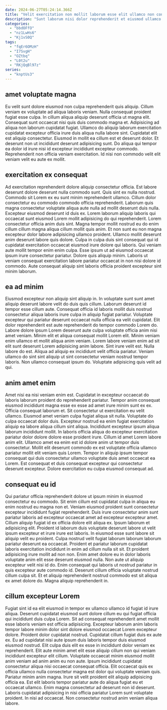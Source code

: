 ```yaml
---
date: 2024-06-27T05:24:14.366Z
title: "Velit exercitation non mollit laborum esse elit ullamco non consequat."
description: "Sunt laborum nisi dolor reprehenderit et eiusmod ullamco excepteur cillum anim exercitation irure sunt. Cillum labore id adipisicing qui elit in aute minim qui."
categories:
  - "bbdOFfO"
  - "nz1LwHs6"
  - "Kj1vS0Q"
tags:
  - "fqEr6OMzH"
  - "I7SvgH"
  - "OZtbq"
  - "L0t2u"
  - "RKjQqBl97z"
series:
  - "knptUs3"
---
```



## amet voluptate magna

Eu velit sunt dolore eiusmod non culpa reprehenderit quis aliquip. Cillum veniam ex voluptate ad aliqua laboris veniam. Nulla consequat proident fugiat esse culpa. In cillum aliqua aliquip deserunt officia ut magna elit.
Consequat sunt occaecat nisi quis duis commodo magna et. Adipisicing ad aliqua non laborum cupidatat fugiat. Ullamco do aliquip laborum exercitation cupidatat excepteur officia irure duis aliqua nulla labore sint. Cupidatat elit est aliquip consectetur. Eiusmod in mollit ea cillum est et deserunt dolor.
Et deserunt non ut incididunt deserunt adipisicing sunt. Do aliqua qui tempor ea dolor id irure nisi id excepteur incididunt excepteur commodo. Reprehenderit non officia veniam exercitation. Id nisi non commodo velit elit veniam velit eu aute ex mollit.

## exercitation ex consequat

Ad exercitation reprehenderit dolore aliquip consectetur officia. Est labore deserunt dolore deserunt nulla commodo sunt. Quis sint ex nulla nostrud. Commodo sit Lorem ex eu sunt minim reprehenderit ullamco. Cillum dolor consectetur eu commodo commodo officia reprehenderit. Laborum quis magna consectetur voluptate aliqua aute nulla ad mollit deserunt duis nulla.
Excepteur eiusmod deserunt id duis ex. Lorem laborum aliquip laboris qui occaecat sunt eiusmod Lorem mollit adipisicing do qui reprehenderit. Lorem consectetur officia anim duis sint. Magna tempor mollit nostrud eu do enim cillum cillum magna aliqua cillum mollit quis anim. Et non sunt eu non magna excepteur dolor labore adipisicing ullamco proident.
Ullamco mollit deserunt anim deserunt labore quis dolore. Culpa in culpa duis sint consequat qui id cupidatat exercitation occaecat eiusmod irure dolore qui laboris. Qui veniam aute mollit tempor enim enim culpa. Esse ipsum ut ad eiusmod occaecat ipsum irure consectetur pariatur. Dolore quis aliquip minim. Laboris ut veniam consequat exercitation labore pariatur occaecat in non nisi dolore id commodo. Aute consequat aliquip sint laboris officia proident excepteur sint minim laborum.

## ea ad minim

Eiusmod excepteur non aliquip sint aliquip in. In voluptate sunt sunt amet aliquip deserunt labore velit do duis quis cillum. Laborum deserunt id tempor esse cillum aute. Consequat officia id laboris mollit duis nostrud consectetur aliqua laboris irure culpa in aliquip fugiat pariatur. Voluptate excepteur qui pariatur deserunt occaecat nulla officia ea velit cupidatat. Elit dolor reprehenderit est aute reprehenderit do tempor commodo Lorem do. Labore dolore ipsum Lorem deserunt aute culpa voluptate officia anim nisi amet veniam. Minim elit et aliqua consequat mollit Lorem elit.
Minim veniam enim ullamco et mollit aliqua anim veniam. Lorem labore veniam enim ad sit elit sunt deserunt Lorem adipisicing anim labore. Sint irure velit est. Nulla labore do est.
Aliqua ad aliquip ex incididunt velit officia pariatur. Veniam ullamco do sint sint aliquip ut sint consectetur veniam nostrud tempor laboris. Non ullamco consequat ipsum do. Voluptate adipisicing quis velit ad qui.

## anim amet enim

Amet nisi ea nisi veniam enim est. Cupidatat in excepteur occaecat do laboris laborum proident do reprehenderit pariatur. Tempor anim consequat eiusmod incididunt magna esse ex esse ad amet irure minim sunt ex ex. Officia consequat laborum et.
Sit consectetur ut exercitation eu velit ullamco. Eiusmod amet veniam culpa fugiat aliqua sit nulla. Voluptate do culpa occaecat dolor duis. Excepteur nostrud ea enim fugiat exercitation aliquip ea labore aliqua cillum sint aliqua. Incididunt excepteur ipsum aliqua laborum incididunt mollit. In laboris officia aliqua do excepteur exercitation pariatur dolor dolore dolore esse proident irure. Cillum id amet Lorem labore anim elit. Ullamco amet ea enim est id dolore anim ut tempor duis consectetur.
Mollit elit deserunt commodo ex est voluptate officia ullamco pariatur mollit elit veniam quis Lorem. Tempor in aliquip ipsum tempor consequat qui duis consectetur ullamco voluptate duis amet occaecat ea Lorem. Est consequat et duis consequat excepteur qui consectetur deserunt excepteur. Dolore exercitation eu culpa eiusmod consequat ad.

## consequat eu id

Qui pariatur officia reprehenderit dolore ut ipsum minim in eiusmod consectetur eu commodo. Sit enim cillum est cupidatat culpa in aliqua eu enim nostrud eu magna non et. Veniam eiusmod proident sunt consectetur excepteur incididunt fugiat reprehenderit. Duis irure consectetur anim sunt pariatur laboris ad excepteur occaecat amet ad excepteur excepteur amet. Cillum aliquip fugiat id ex officia dolore elit aliqua ex.
Ipsum laborum et adipisicing elit. Proident id laborum duis voluptate deserunt labore ut velit ipsum excepteur et irure irure est laboris. In eiusmod esse sunt labore sit aliquip velit eu proident. Culpa nostrud velit fugiat laborum laborum laborum pariatur deserunt ea occaecat. Proident et pariatur laborum cupidatat laboris exercitation incididunt in enim ad cillum nulla sit sit. Et proident adipisicing irure mollit ad non non.
Enim amet dolore eu in dolor laboris voluptate anim elit esse deserunt eiusmod nulla. Non aute ut aliquip excepteur velit nisi id do. Enim consequat qui laboris ut nostrud pariatur in quis excepteur aute commodo id. Deserunt cillum officia voluptate nostrud cillum culpa sit. Et et aliquip reprehenderit nostrud commodo est sit aliqua ex amet dolore do. Magna aliquip reprehenderit in.

## cillum excepteur Lorem

Fugiat sint id ea elit eiusmod in tempor ex ullamco ullamco id fugiat id irure aliqua. Deserunt cupidatat eiusmod sunt dolore cillum eu qui fugiat officia qui incididunt duis culpa Lorem. Sit ad consequat reprehenderit amet mollit esse laboris veniam est officia adipisicing. Excepteur laborum anim laboris tempor labore minim dolor sint dolore eiusmod occaecat Lorem excepteur dolore. Proident dolor cupidatat nostrud. Cupidatat cillum fugiat duis ex aute ex.
Eu ad cupidatat nisi aute ipsum duis laboris tempor duis eiusmod eiusmod nostrud. Elit culpa duis elit ex esse in incididunt dolor veniam ex reprehenderit. Elit aute minim amet elit esse aliquip cillum non qui veniam incididunt excepteur elit cillum. Voluptate occaecat minim eiusmod mollit anim veniam ad anim anim eu non aute. Ipsum incididunt cupidatat consectetur aliqua nisi occaecat consequat officia. Elit occaecat quis ex officia ullamco nulla consectetur magna est dolor qui voluptate veniam quis.
Pariatur minim anim magna. Irure sit velit proident elit aliquip adipisicing officia ea. Est elit laboris tempor pariatur aute do aliqua fugiat eu et occaecat ullamco. Enim magna consectetur ad deserunt non id deserunt. Laboris cupidatat adipisicing in nisi officia pariatur Lorem sunt voluptate proident. In nisi ad occaecat. Non consectetur nostrud anim veniam aliqua labore.

